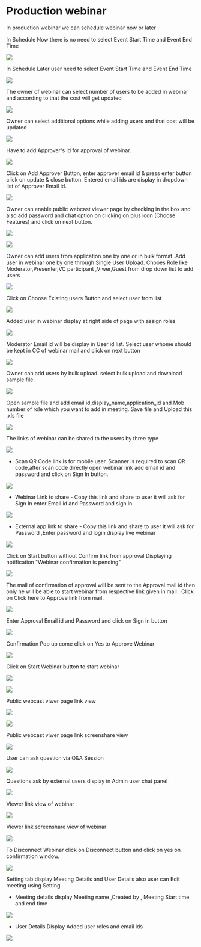 # Production webinar

 In production webinar we can schedule webinar now or later

In Schedule Now there is no need to select Event Start Time and Event End Time

![](../.gitbook/assets/schedule_later.PNG)

In Schedule Later user need to select Event Start Time and Event End Time

![](../.gitbook/assets/image%20%2865%29.png)

The owner of webinar can select number of users to be added in webinar and according to that the cost will get updated

![](../.gitbook/assets/image%20%28216%29.png)

Owner can select additional options while adding users and that cost will be updated

![](../.gitbook/assets/image%20%2894%29.png)

Have to add Approver's id for approval of webinar. 

![](../.gitbook/assets/image%20%2881%29.png)

Click on Add Approver Button, enter approver email id & press enter button click on update & close button. Entered email ids are display in dropdown list of Approver Email id.

![](../.gitbook/assets/image%20%28222%29.png)

Owner can enable public webcast viewer page by checking in the box and also add password and chat option on clicking on plus icon \(Choose Features\) and click on next button.

![](../.gitbook/assets/image%20%2885%29.png)

![](../.gitbook/assets/image%20%28161%29.png)

Owner can add users from application one by one or in bulk format .Add user in webinar one by one through Single User Upload. Chooes Role like Moderator,Presenter,VC participant ,Viwer,Guest from drop down list to add users 

![](../.gitbook/assets/image%20%28204%29.png)

Click on Choose Existing users Button and select user from list 

![](../.gitbook/assets/image%20%28150%29.png)

Added user in webinar display at right side of page with assign roles

![](../.gitbook/assets/image%20%2895%29.png)

 Moderator Email id will be display in User id list. Select user whome should be kept in CC of webinar mail and click on next button

![](../.gitbook/assets/image%20%28221%29.png)

Owner can add users by bulk upload. select bulk upload and download sample file.

![](../.gitbook/assets/image%20%28138%29.png)

Open sample file and add email id,display\_name,application\_id and Mob number of role which you want to add in meeting. Save file and Upload this .xls file 

![](../.gitbook/assets/image%20%28232%29.png)

 The links of webinar can be shared to the users by three type

![](../.gitbook/assets/image%20%28267%29.png)

* Scan QR Code link is for mobile user. Scanner is required to scan QR code,after scan code directly open webinar link add email id and password and click on Sign In button.

![](../.gitbook/assets/image%20%28136%29.png)

* Webinar Link to share - Copy this link and share to user it will ask for Sign In enter Email id and Password and sign in.

![](../.gitbook/assets/image%20%28218%29.png)

* External app link to share - Copy this link and share to user it will ask for Password ,Enter password and login display live webinar

![](../.gitbook/assets/image%20%28132%29.png)

Click on Start button without Confirm link from approval Displaying notification "Webinar confirmation is pending"

![](../.gitbook/assets/image%20%2852%29.png)

The mail of confirmation of approval will be sent to the Approval mail id then only he will be able to start webinar from respective link given in mail . Click on Click here to Approve link from mail.

![](../.gitbook/assets/image%20%2889%29.png)

Enter Approval Email id and Password and click on Sign in button

![](../.gitbook/assets/image%20%285%29.png)

Confirmation Pop up come click on Yes to Approve Webinar

![](../.gitbook/assets/image%20%28181%29.png)

Click on Start Webinar button to start webinar

![](../.gitbook/assets/image%20%28260%29.png)

![](../.gitbook/assets/image%20%28173%29.png)

Public webcast viwer page link view

![](../.gitbook/assets/image%20%28111%29.png)

![](../.gitbook/assets/image%20%28171%29.png)

Public webcast viwer page link screenshare view

![](../.gitbook/assets/image%20%28157%29.png)

User can ask question via Q&A Session 

![](../.gitbook/assets/image%20%287%29.png)

Questions ask by external users display in Admin user chat panel

![](../.gitbook/assets/image%20%28187%29.png)

Viewer link view of webinar

![](../.gitbook/assets/image%20%2867%29.png)

Viewer link screenshare view of webinar

![](../.gitbook/assets/image%20%2830%29.png)

To Disconnect Webinar click on Disconnect button and click on yes on confirmation window.

![](../.gitbook/assets/image%20%28120%29.png)

Setting tab display Meeting Details and User Details also user can Edit meeting using Setting

* Meeting details display Meeting name ,Created by , Meeting Start time and end time

![](../.gitbook/assets/image%20%2823%29.png)

* User Details Display Added user roles and email ids 

![](../.gitbook/assets/image%20%2863%29.png)

